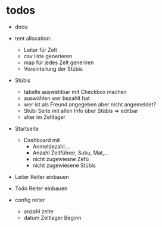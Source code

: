 # todos

- docu
- tent allocation:

  - Leiter für Zelt
  - csv liste generieren
  - map für jedes Zelt generiren
  - Voreinteilung der Stübis

- Stübis

  - tabelle auswählbar mit Checkbox machen
  - auswählen wer bezahlt hat
  - wer ist als Freund angegeben aber nicht angemeldet?
  - Stübi Seite mit allen Info über Stübis => editbar
  - alter im Zeltlager

- Startseite
  - Dashboard mit
    - Anmeldezahl....
    - Anzahl Zeltführer, Suku, Mat,...
    - nicht zugewiesne Zefü
	- nicht zugewiesene Stübis
- Leiter Reiter einbauen
- Todo Reiter einbauen
- config reiter
  - anzahl zelte
  - datum Zeltlager Beginn
